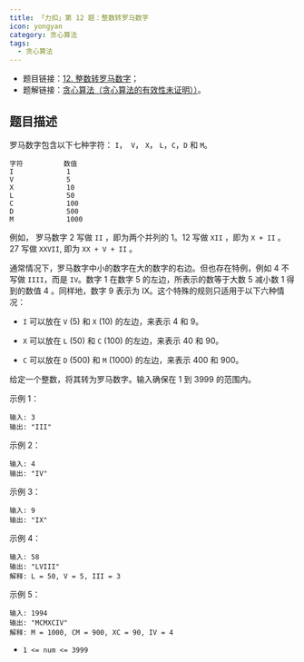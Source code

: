 ```yaml
---
title: 「力扣」第 12 题：整数转罗马数字
icon: yongyan
category: 贪心算法
tags:
  - 贪心算法
---
```


+ 题目链接：[12. 整数转罗马数字](https://leetcode-cn.com/problems/integer-to-roman/)；
+ 题解链接：[贪心算法（贪心算法的有效性未证明））](https://leetcode-cn.com/problems/integer-to-roman/solution/tan-xin-suan-fa-by-liweiwei1419/)。

## 题目描述

罗马数字包含以下七种字符： `I`，` V`， `X`， `L`，`C`，`D` 和 `M`。

```
字符          数值
I             1
V             5
X             10
L             50
C             100
D             500
M             1000
```

例如， 罗马数字 2 写做 `II` ，即为两个并列的 1。12 写做 `XII` ，即为 `X + II` 。 27 写做  `XXVII`, 即为 `XX + V + II` 。

通常情况下，罗马数字中小的数字在大的数字的右边。但也存在特例，例如 4 不写做 `IIII`，而是 `IV`。数字 1 在数字 5 的左边，所表示的数等于大数 5 减小数 1 得到的数值 4 。同样地，数字 9 表示为 IX。这个特殊的规则只适用于以下六种情况：

+ `I` 可以放在 `V` (5) 和 `X` (10) 的左边，来表示 4 和 9。

+ `X` 可以放在 `L` (50) 和 `C` (100) 的左边，来表示 40 和 90。 

+ `C` 可以放在 `D` (500) 和 `M` (1000) 的左边，来表示 400 和 900。

给定一个整数，将其转为罗马数字。输入确保在 1 到 3999 的范围内。

示例 1：

```
输入: 3
输出: "III"
```

示例 2：

```
输入: 4
输出: "IV"
```


示例 3：

```
输入: 9
输出: "IX"
```

示例 4：

```
输入: 58
输出: "LVIII"
解释: L = 50, V = 5, III = 3
```

示例 5：

```
输入: 1994
输出: "MCMXCIV"
解释: M = 1000, CM = 900, XC = 90, IV = 4
```



- `1 <= num <= 3999`

